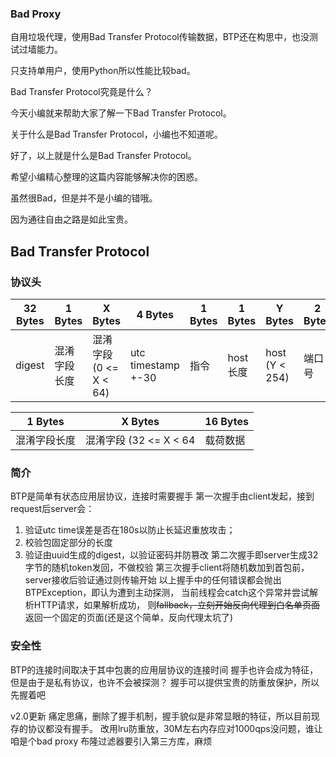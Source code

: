 ### Bad Proxy
自用垃圾代理，使用Bad Transfer Protocol传输数据，BTP还在构思中，也没测试过墙能力。

只支持单用户，使用Python所以性能比较bad。


Bad Transfer Protocol究竟是什么？

今天小编就来帮助大家了解一下Bad Transfer Protocol。

关于什么是Bad Transfer Protocol，小编也不知道呢。

好了，以上就是什么是Bad Transfer Protocol。

希望小编精心整理的这篇内容能够解决你的困惑。

虽然很Bad，但是并不是小编的错哦。

因为通往自由之路是如此宝贵。


## Bad Transfer Protocol

### 协议头
| 32 Bytes | 1 Bytes | X Bytes            | 4 Bytes            | 1 Bytes | 1 Bytes | Y Bytes        | 2 Bytes | Z bytes |
|----------|---------|--------------------|--------------------|---------|---------|----------------|---------|---------|
| digest   | 混淆字段长度  | 混淆字段 (0 <= X < 64) | utc timestamp +-30 | 指令      | host长度  | host (Y < 254) | 端口号     | 数据载荷    |

| 1 Bytes | X Bytes            | 16 Bytes |
|---------|--------------------|----------|
| 混淆字段长度  | 混淆字段 (32 <= X < 64 | 载荷数据     |

### 简介
BTP是简单有状态应用层协议，连接时需要握手
第一次握手由client发起，接到request后server会：
1. 验证utc time误差是否在180s以防止长延迟重放攻击；
2. 校验包固定部分的长度
3. 验证由uuid生成的digest，以验证密码并防篡改
第二次握手即server生成32字节的随机token发回，不做校验
第三次握手client将随机数加到首包前，server接收后验证通过则传输开始
以上握手中的任何错误都会抛出BTPException，即认为遭到主动探测，
当前线程会catch这个异常并尝试解析HTTP请求，如果解析成功，
则~~fallback，立刻开始反向代理到白名单页面~~返回一个固定的页面(还是这个简单，反向代理太坑了)

### 安全性
BTP的连接时间取决于其中包裹的应用层协议的连接时间
握手也许会成为特征，但是由于是私有协议，也许不会被探测？
握手可以提供宝贵的防重放保护，所以先握着吧

v2.0更新
痛定思痛，删除了握手机制，握手貌似是非常显眼的特征，所以目前现存的协议都没有握手。
改用lru防重放，30M左右内存应对1000qps没问题，谁让咱是个bad proxy
布隆过滤器要引入第三方库，麻烦
